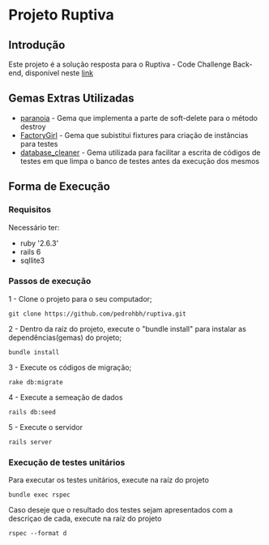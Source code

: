 # Projeto Ruptiva

## Introdução
Este projeto é a solução resposta para o Ruptiva - Code Challenge Back-end, disponível neste [link](https://github.com/ruptiva/Ruptiva-Code-Challenge-Back-end)

## Gemas Extras Utilizadas
- [paranoia](https://github.com/rubysherpas/paranoia) - Gema que implementa a parte de soft-delete para o método destroy
- [FactoryGirl](https://github.com/salimane/factory_girl_rails) - Gema que subistitui fixtures para criação de instâncias para testes
- [database_cleaner](https://github.com/DatabaseCleaner/database_cleaner) - Gema utilizada para facilitar a escrita de códigos de testes em que limpa o banco de testes antes da execução dos mesmos

## Forma de Execução
### Requisitos
Necessário ter:
- ruby '2.6.3'
- rails 6
- sqllite3

### Passos de execução
1 - Clone o projeto para o seu computador;
```
git clone https://github.com/pedrohbh/ruptiva.git
```

2 - Dentro da raíz do projeto, execute o "bundle install" para instalar as dependências(gemas) do projeto;
```
bundle install
```

3 - Execute os códigos de migração;
```
rake db:migrate
```

4 - Execute a semeação de dados
```
rails db:seed
```

5 - Execute o servidor
```
rails server
```

### Execução de testes unitários
Para executar os testes unitários, execute na raíz do projeto
```
bundle exec rspec
```

Caso deseje que o resultado dos testes sejam apresentados com a descriçao de cada, execute na raíz do projeto
```
rspec --format d
```
